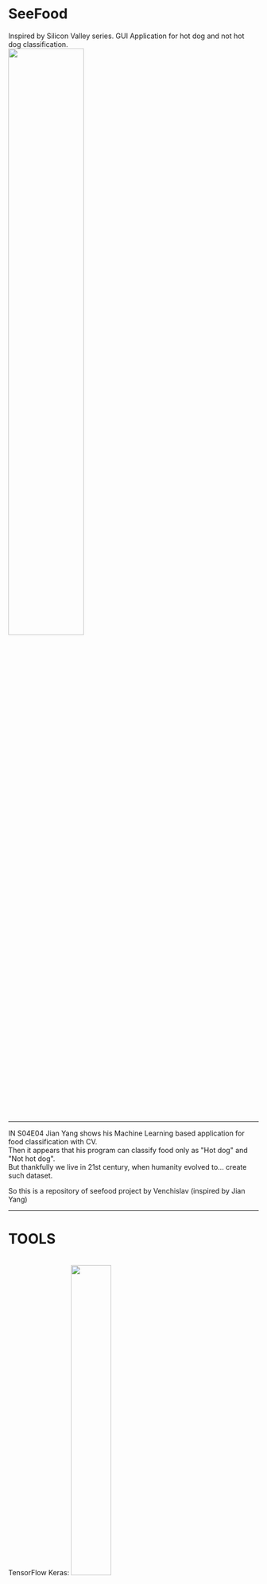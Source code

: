 # SeeFood
Inspired by Silicon Valley series. GUI Application for hot dog and not hot dog classification. <br>
<img src='https://variety.com/wp-content/uploads/2014/03/siliconvalley04.jpg' width=55%> <br>
____
IN S04E04 Jian Yang shows his Machine Learning based application for food classification with CV. <br>
Then it appears that his program can classify food only as "Hot dog" and "Not hot dog". <br>
But thankfully we live in 21st century, when humanity evolved to... create such dataset. <br>

So this is a repository of seefood project by Venchislav (inspired by Jian Yang)
___
<H1>TOOLS</H1> <br>
TensorFlow Keras:
<img src='https://posit.co/wp-content/uploads/2022/10/thumbnail-6.png' width=40%><br>
Google CoLab:
<img src='https://colab.research.google.com/img/colab_favicon_256px.png'><br>
LIBRARIES: <br>
NumPy <br>
Pandas <br>
Matplotlib, Seaborn <br>
Scikit Learn <br>

<img src='https://i.redd.it/j3zzteqn9t461.jpg' width=30%> <br>
P.S it's still in my plans, but now I'm only studying deep learning for computer vision 37 hours tutorial:
<a href='https://www.youtube.com/watch?v=IA3WxTTPXqQ&list=LL&index=5&t=6080s'><img src='https://www.freecodecamp.org/news/content/images/size/w2000/2023/06/compvision.png'></a>
UPD from 22.12.23 23:40
I found a nice CNN tutorial <img src='https://media.tenor.com/EQflCSqedPkAAAAM/clash-royale-heheheha.gif' width=2%>
today I found out that I'm not a Linux user